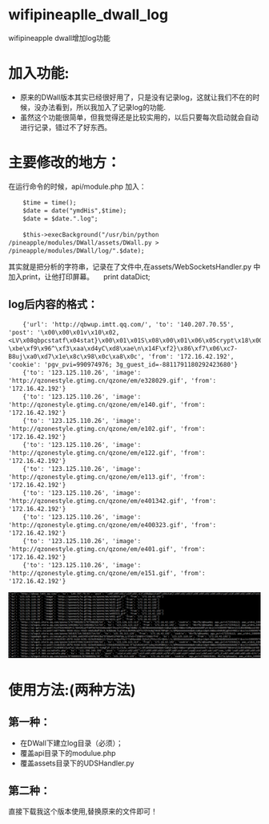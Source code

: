 # wifipineaplle_dwall_log
wifipineapple dwall增加log功能


# 加入功能: 

- 原来的DWall版本其实已经很好用了，只是没有记录log，这就让我们不在的时候，没办法看到，所以我加入了记录log的功能.
- 虽然这个功能很简单，但我觉得还是比较实用的，以后只要每次启动就会自动进行记录，错过不了好东西。



# 主要修改的地方：

在运行命令的时候，api/module.php 加入：

        $time = time();
        $date = date("ymdHis",$time);
        $date = $date.".log";

        $this->execBackground("/usr/bin/python /pineapple/modules/DWall/assets/DWall.py > /pineapple/modules/DWall/log/".$date);
    

其实就是把分析的字符串，记录在了文件中,在assets/WebSocketsHandler.py 中加入print，让他打印屏幕。
     
        print dataDict;


## log后内容的格式：


		{'url': 'http://qbwup.imtt.qq.com/', 'to': '140.207.70.55', 'post': '\x00\x00\x01v\x10\x02,<LV\x08qbpcstatf\x04stat}\x00\x01\x01S\x08\x00\x01\x06\x05crypt\x18\x00\x01\x06\nlist<char>\x1d\x00\x01\x015\r\x00\x01\x010\x9a\x07\x9d8\xca&h>\x12\xa4a\xaex\xe2u17\xd4\x85\x159\xd8l2\xc3A6N\xe0D\x802\x88\x8f1z\xd6\xd0\x05\xf7_J"9Y\x12\xb8\xfa\xe5\x84\x90G\tNA\x90x\x0b`&)\xf1\xb7~\x01\x91L\xa3\xa5*r\xe1\xea3\xb9\xaeQ\xfa\xca&\xd5r\xf3X\xc6]\xca\x8a\x9f\x15\xd3\xf0\x15\xc4\'\x00\xa7\xdd\xfc\xa4K\xeb(\x1e\x89\xf1\x1f\x020\x17\xf5\xde\xa0\x96\x11\xec\x92\xa8\xe0q\x13\xf1\xc62\x04!\xea\xd1\x0b)7\xc8\x16V\x89_\x88\x9e^\xa7\xe1`\x17s\xbcib\x9c\xcf\xec\xd8\x19\xb3p79\xbdg\xb5g\xc6\x16/\\\xc9\xb8\xca\xab\x16n\xfd\xc5\xd7GaX\xc0\xdc\xa0\xf1\xe6k\xa9\xb4\r\x8cI8\x14\xe4\xc54|\x03\xf85~\xad\xedj0u5\x12\xe8>\x91\'\xfb\xe8\xd6\xcb\xcc.\x0b\xa8\xdb\x11\xb2\x16\xb5\'\xc27\x17\xe6o\xbd=\xb9\x8a^\x81\x80\xad;,4\x11\xf5\xc7!RMhx\xba\x82g\xa2\xf7\x94U\x896j\x8fd"\xb8>,\x00uC\xf2\xac\xef\xbeQ;fQo\xa7 \xbe\xf9\x96^\xf3\xaa\xd4yC\xd8\xae\n\x14F\xf2}\x86\xf7\x06\xc7-B8uj\xa0\xd7\x1e\x8c\x98\x0c\xa8\x0c', 'from': '172.16.42.192', 'cookie': 'pgv_pvi=990974976; 3g_guest_id=-8811791180292423680'}
		{'to': '123.125.110.26', 'image': 'http://qzonestyle.gtimg.cn/qzone/em/e328029.gif', 'from': '172.16.42.192'}
		{'to': '123.125.110.26', 'image': 'http://qzonestyle.gtimg.cn/qzone/em/e140.gif', 'from': '172.16.42.192'}
		{'to': '123.125.110.26', 'image': 'http://qzonestyle.gtimg.cn/qzone/em/e102.gif', 'from': '172.16.42.192'}
		{'to': '123.125.110.26', 'image': 'http://qzonestyle.gtimg.cn/qzone/em/e122.gif', 'from': '172.16.42.192'}
		{'to': '123.125.110.26', 'image': 'http://qzonestyle.gtimg.cn/qzone/em/e113.gif', 'from': '172.16.42.192'}
		{'to': '123.125.110.26', 'image': 'http://qzonestyle.gtimg.cn/qzone/em/e401342.gif', 'from': '172.16.42.192'}
		{'to': '123.125.110.26', 'image': 'http://qzonestyle.gtimg.cn/qzone/em/e400323.gif', 'from': '172.16.42.192'}
		{'to': '123.125.110.26', 'image': 'http://qzonestyle.gtimg.cn/qzone/em/e401.gif', 'from': '172.16.42.192'}
		{'to': '123.125.110.26', 'image': 'http://qzonestyle.gtimg.cn/qzone/em/e151.gif', 'from': '172.16.42.192'}


![](demo.png)


# 使用方法:(两种方法) 

## 第一种：

- 在DWall下建立log目录（必须）；
- 覆盖api目录下的modulue.php
- 覆盖assets目录下的UDSHandler.py 

## 第二种：

直接下载我这个版本使用,替换原来的文件即可！
